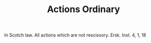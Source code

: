 ---
title: Actions Ordinary
letter: A
permalink: "/definitions/actions-ordinary.html"
body: In Scotch law. All actions which are not rescissory. Ersk. Inst. 4, 1, 18
published_at: '2018-07-07'
layout: post
---